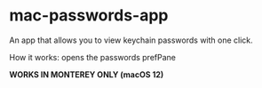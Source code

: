 # mac-passwords-app
An app that allows you to view keychain passwords with one click.

How it works: opens the passwords prefPane

**WORKS IN MONTEREY ONLY (macOS 12)**
